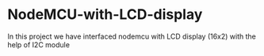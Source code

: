 # NodeMCU-with-LCD-display
In this project we have interfaced nodemcu with LCD display (16x2) with the help of I2C module
